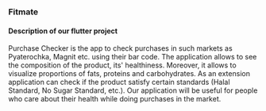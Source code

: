 ### Fitmate 
#### Description of our flutter project 
Purchase Checker is the app to check purchases in such markets as Pyaterochka, Magnit etc. using their bar code. The application allows to see the composition of the product, its' healthiness. Moreover, it allows to visualize proportions of  fats, proteins and carbohydrates. As an extension application can check if the product satisfy certain standards (Halal Standard, No Sugar Standard, etc.). Our application will be useful for people who care about their health while doing purchases in the market.